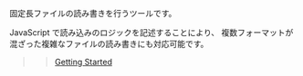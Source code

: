 固定長ファイルの読み書きを行うツールです。

JavaScript で読み込みのロジックを記述することにより、
複数フォーマットが混ざった複雑なファイルの読み書きにも対応可能です。

>> [Getting Started](GettingStarted.md)